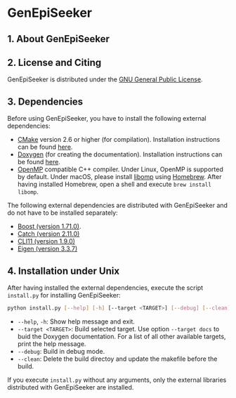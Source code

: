 # GenEpiSeeker

## 1. About GenEpiSeeker

## 2. License and Citing

GenEpiSeeker is distributed under the [GNU General Public License](https://www.gnu.org/licenses/gpl-3.0.en.html).

## 3. Dependencies

Before using GenEpiSeeker, you have to install the following external dependencies:

- [CMake](https://cmake.org/) version 2.6 or higher (for compilation). Installation instructions can be found [here](https://cmake.org/install/). 
- [Doxygen](http://www.stack.nl/~dimitri/doxygen/) (for creating the documentation). Installation instructions can be found [here](https://www.stack.nl/~dimitri/doxygen/manual/install.html).
- [OpenMP](http://www.openmp.org/) compatible C++ compiler. Under Linux, OpenMP is supported by default. Under macOS, please install [libomp](https://formulae.brew.sh/formula/libomp) using [Homebrew](https://brew.sh/).  After having installed Homebrew, open a shell and execute `brew install libomp`.

The following external dependencies are distributed with GenEpiSeeker and do not have to be installed separately:

- [Boost (version 1.71.0)](https://www.boost.org/).
- [Catch (version 2.11.0)](https://github.com/catchorg/Catch2)
- [CLI11 (version 1.9.0)](https://github.com/CLIUtils/CLI11)
- [Eigen (version 3.3.7)](http://eigen.tuxfamily.org/)

## 4. Installation under Unix

After having installed the external dependencies, execute the script `install.py` for installing GenEpiSeeker:

```sh
python install.py [--help] [-h] [--target <TARGET>] [--debug] [--clean]
```

- `--help`, `-h`: Show help message and exit.  
- `--target <TARGET>`: Build selected target. Use option `--target docs` to buid the Doxygen documentation. For a list of all other available targets, print the help message.
- `--debug`: Build in debug mode. 
- `--clean`: Delete the build directoy and update the makefile before the build.

If you execute `install.py` without any arguments, only the external libraries distributed with GenEpiSeeker are installed.